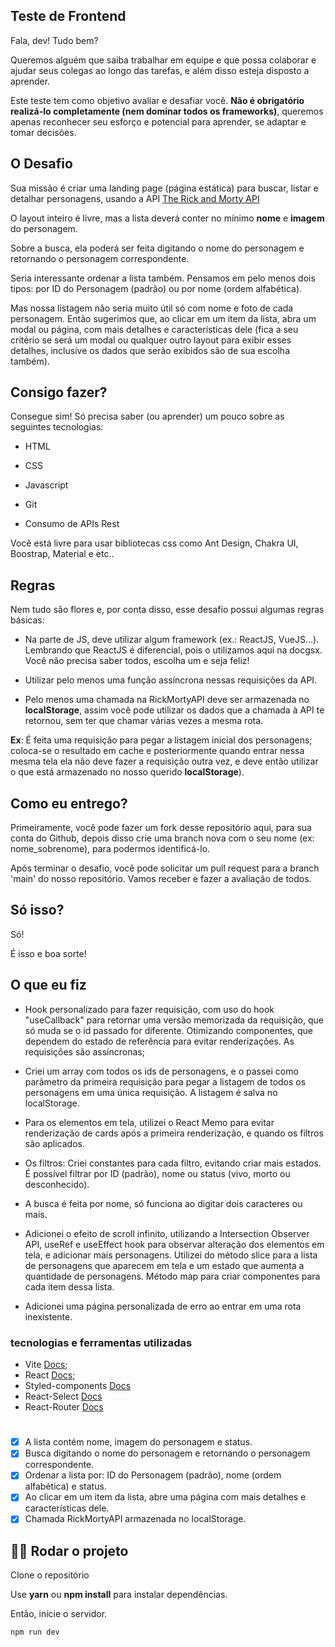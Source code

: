 ## Teste de Frontend

Fala, dev! Tudo bem?

Queremos alguém que saiba trabalhar em equipe e que possa colaborar e ajudar seus colegas ao longo das tarefas, e além disso esteja disposto a aprender.

Este teste tem como objetivo avaliar e desafiar você. **Não é obrigatório realizá-lo completamente (nem dominar todos os frameworks)**, queremos apenas reconhecer seu esforço e potencial para aprender, se adaptar e tomar decisões.

## O Desafio

Sua missão é criar uma landing page (página estática) para buscar, listar e detalhar personagens, usando a API [The Rick and Morty API](https://rickandmortyapi.com)

O layout inteiro é livre, mas a lista deverá conter no mínimo **nome** e **imagem** do personagem.

Sobre a busca, ela poderá ser feita digitando o nome do personagem e retornando o personagem correspondente.

Seria interessante ordenar a lista também. Pensamos em pelo menos dois tipos: por ID do Personagem (padrão) ou por nome (ordem alfabética).

Mas nossa listagem não seria muito útil só com nome e foto de cada personagem. Então sugerimos que, ao clicar em um item da lista, abra um modal ou página, com mais detalhes e características dele (fica a seu critério se será um modal ou qualquer outro layout para exibir esses detalhes, inclusive os dados que serão exibidos são de sua escolha também).

## Consigo fazer?

Consegue sim! Só precisa saber (ou aprender) um pouco sobre as seguintes tecnologias:

- HTML

- CSS

- Javascript

- Git

- Consumo de APIs Rest

Você está livre para usar bibliotecas css como Ant Design, Chakra UI, Boostrap, Material e etc..

## Regras

Nem tudo são flores e, por conta disso, esse desafio possui algumas regras básicas:

- Na parte de JS, deve utilizar algum framework (ex.: ReactJS, VueJS...). Lembrando que ReactJS é diferencial, pois o utilizamos aqui na docgsx. Você não precisa saber todos, escolha um e seja feliz!

- Utilizar pelo menos uma função assíncrona nessas requisições da API.

- Pelo menos uma chamada na RickMortyAPI deve ser armazenada no **localStorage**, assim você pode utilizar os dados que a chamada à API te retornou, sem ter que chamar várias vezes a mesma rota.

**Ex**: É feita uma requisição para pegar a listagem inicial dos personagens; coloca-se o resultado em cache e posteriormente quando entrar nessa mesma tela ela não deve fazer a requisição outra vez, e deve então utilizar o que está armazenado no nosso querido **localStorage**).

## Como eu entrego?

Primeiramente, você pode fazer um fork desse repositório aqui, para sua conta do Github, depois disso crie uma branch nova com o seu nome (ex: nome_sobrenome), para podermos identificá-lo.

Após terminar o desafio, você pode solicitar um pull request para a branch 'main' do nosso repositório. Vamos receber e fazer a avaliação de todos.

## Só isso?

Só!

É isso e boa sorte!

## O que eu fiz

- Hook personalizado para fazer requisição, com uso do hook "useCallback" para retornar uma versão memorizada da requisição, que só muda se o id passado for diferente. 
Otimizando componentes, que dependem do estado de referência para evitar renderizações. As requisições são assíncronas;

- Criei um array com todos os ids de personagens, e o passei como parâmetro da primeira requisição para pegar a listagem de todos os personagens em uma única requisição. A listagem é salva no localStorage. 

- Para os elementos em tela, utilizei o React Memo para evitar renderização de cards após a primeira renderização, e quando os filtros são aplicados.

- Os filtros: Criei constantes para cada filtro, evitando criar mais estados. É possível filtrar por ID (padrão), nome ou status (vivo, morto ou desconhecido).
- A busca é feita por nome, só funciona ao digitar dois caracteres ou mais.

- Adicionei o efeito de scroll infinito, utilizando a Intersection Observer API, useRef e useEffect hook para observar alteração dos elementos em tela, e adicionar mais personagens. Utilizei do método slice para a lista de personagens que aparecem em tela e um estado que aumenta a quantidade de personagens. Método map para criar componentes para cada item dessa lista.

- Adicionei uma página personalizada de erro ao entrar em uma rota inexistente.

### tecnologias e ferramentas utilizadas

- Vite <a href="https://vitejs.dev/guide/" rel="noopener noreferrer">Docs</a>;
- React <a href="https://reactjs.org/docs/getting-started.html" rel="noopener noreferrer">Docs</a>;
- Styled-components <a href="https://styled-components.com/docs" target="_blank" rel="noopener noreferrer">Docs</a>
- React-Select <a href="https://react-select.com/home" rel="noopener noreferrer">Docs</a>
- React-Router <a href="https://reactrouter.com/" rel="noopener noreferrer">Docs</a>
#
- [x] A lista contém nome, imagem do personagem e status.
- [x] Busca digitando o nome do personagem e retornando o personagem correspondente.
- [x] Ordenar a lista por: ID do Personagem (padrão), nome (ordem alfabética) e status.
- [x] Ao clicar em um item da lista, abre uma página com mais detalhes e características dele.
- [x] Chamada RickMortyAPI armazenada no localStorage.

## 🏃‍♂️ Rodar o projeto

Clone o repositório

Use **yarn** ou **npm install** para instalar dependências.

Então, inicie o servidor.

```cl
npm run dev
```
